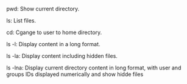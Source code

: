 pwd: Show current directory.

ls: List files.

cd: Cgange to user to home directory.

ls -l: Display content in a long format.

ls -la: Display content including hidden files. 

ls -lna: Display current directory content in long format, with user and groups IDs displayed numerically and show hidde files
